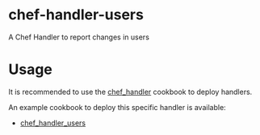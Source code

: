 chef-handler-users
==================

A Chef Handler to report changes in users

Usage
=====

It is recommended to use the
[chef_handler](http://github.com/opscode-cookbooks/chef_handler)
cookbook to deploy handlers.

An example cookbook to deploy this specific handler is available:

- [chef_handler_users](https://github.com/hw-cookbooks/chef_handler_users)
